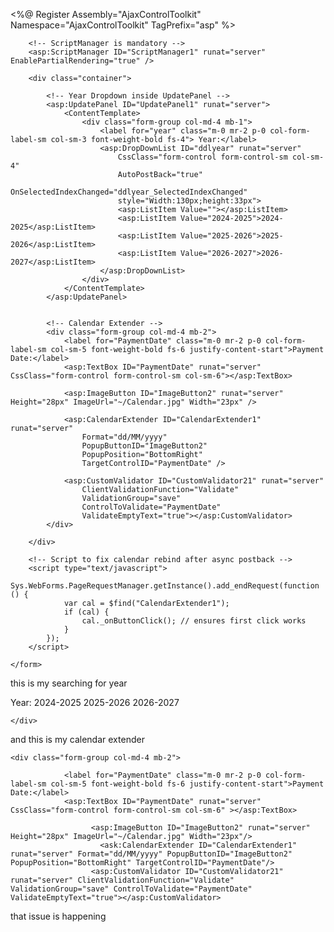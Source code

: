 <script type="text/javascript">
    Sys.WebForms.PageRequestManager.getInstance().add_endRequest(function () {
        var cal = $find("CalendarExtender1");
        if (cal) {
            cal._onButtonClick(); // re-initialize binding
        }
    });
</script>




<%@ Register Assembly="AjaxControlToolkit" Namespace="AjaxControlToolkit" TagPrefix="asp" %>

<!DOCTYPE html>
<html>
<head runat="server">
    <title>Calendar Extender Fix</title>
</head>
<body>
    <form id="form1" runat="server">

        <!-- ScriptManager is mandatory -->
        <asp:ScriptManager ID="ScriptManager1" runat="server" EnablePartialRendering="true" />

        <div class="container">

            <!-- Year Dropdown inside UpdatePanel -->
            <asp:UpdatePanel ID="UpdatePanel1" runat="server">
                <ContentTemplate>
                    <div class="form-group col-md-4 mb-1">
                        <label for="year" class="m-0 mr-2 p-0 col-form-label-sm col-sm-3 font-weight-bold fs-4"> Year:</label>
                        <asp:DropDownList ID="ddlyear" runat="server" 
                            CssClass="form-control form-control-sm col-sm-4" 
                            AutoPostBack="true" 
                            OnSelectedIndexChanged="ddlyear_SelectedIndexChanged"
                            style="Width:130px;height:33px">
                            <asp:ListItem Value=""></asp:ListItem>
                            <asp:ListItem Value="2024-2025">2024-2025</asp:ListItem>
                            <asp:ListItem Value="2025-2026">2025-2026</asp:ListItem>
                            <asp:ListItem Value="2026-2027">2026-2027</asp:ListItem>
                        </asp:DropDownList>
                    </div>
                </ContentTemplate>
            </asp:UpdatePanel>


            <!-- Calendar Extender -->
            <div class="form-group col-md-4 mb-2">
                <label for="PaymentDate" class="m-0 mr-2 p-0 col-form-label-sm col-sm-5 font-weight-bold fs-6 justify-content-start">Payment Date:</label>
                <asp:TextBox ID="PaymentDate" runat="server" CssClass="form-control form-control-sm col-sm-6"></asp:TextBox>

                <asp:ImageButton ID="ImageButton2" runat="server" Height="28px" ImageUrl="~/Calendar.jpg" Width="23px" />

                <asp:CalendarExtender ID="CalendarExtender1" runat="server"
                    Format="dd/MM/yyyy"
                    PopupButtonID="ImageButton2"
                    PopupPosition="BottomRight"
                    TargetControlID="PaymentDate" />

                <asp:CustomValidator ID="CustomValidator21" runat="server"
                    ClientValidationFunction="Validate"
                    ValidationGroup="save"
                    ControlToValidate="PaymentDate"
                    ValidateEmptyText="true"></asp:CustomValidator>
            </div>

        </div>

        <!-- Script to fix calendar rebind after async postback -->
        <script type="text/javascript">
            Sys.WebForms.PageRequestManager.getInstance().add_endRequest(function () {
                var cal = $find("CalendarExtender1");
                if (cal) {
                    cal._onButtonClick(); // ensures first click works
                }
            });
        </script>

    </form>
</body>
</html>




this is my searching for year 

 <div class="form-group col-md-4 mb-1">
     <label for="year" class="m-0 mr-2 p-0 col-form-label-sm col-sm-3 font-weight-bold fs-4"> Year:</label>
     <asp:DropDownList ID="ddlyear" runat="server" CssClass="form-control form-control-sm col-sm-4" style="Width:130px;height:33px">
         <asp:ListItem Value=""></asp:ListItem>                                                 
         <asp:ListItem Value="2024-2025">2024-2025</asp:ListItem>
         <asp:ListItem Value="2025-2026">2025-2026</asp:ListItem>
         <asp:ListItem Value="2026-2027">2026-2027</asp:ListItem>
     </asp:DropDownList>
     
    </div>

and this is my calendar extender 

    <div class="form-group col-md-4 mb-2">
            
                <label for="PaymentDate" class="m-0 mr-2 p-0 col-form-label-sm col-sm-5 font-weight-bold fs-6 justify-content-start">Payment Date:</label>
                <asp:TextBox ID="PaymentDate" runat="server" CssClass="form-control form-control-sm col-sm-6" ></asp:TextBox>

                      <asp:ImageButton ID="ImageButton2" runat="server" Height="28px" ImageUrl="~/Calendar.jpg" Width="23px"/>
                        <ask:CalendarExtender ID="CalendarExtender1" runat="server" Format="dd/MM/yyyy" PopupButtonID="ImageButton2" PopupPosition="BottomRight" TargetControlID="PaymentDate"/>
                      <asp:CustomValidator ID="CustomValidator21" runat="server" ClientValidationFunction="Validate" ValidationGroup="save" ControlToValidate="PaymentDate" ValidateEmptyText="true"></asp:CustomValidator>
</div>      


that issue is happening    
